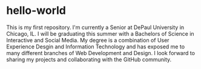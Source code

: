 # hello-world
This is my first repository.
I'm currently a Senior at DePaul University in Chicago, IL. I will be graduating this summer with a Bachelors of Science in Interactive and Social Media. My degree is a combination of User Experience Desgin and Information Technology and has exposed me to many different branches of Web Development and Design. I look forward to sharing my projects and collaborating with the GitHub community.
